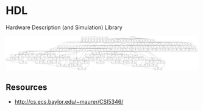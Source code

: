 # HDL

Hardware Description (and Simulation) Library

![8-bit adder & subtractor](res/addersub8.png)

## Resources

- http://cs.ecs.baylor.edu/~maurer/CSI5346/